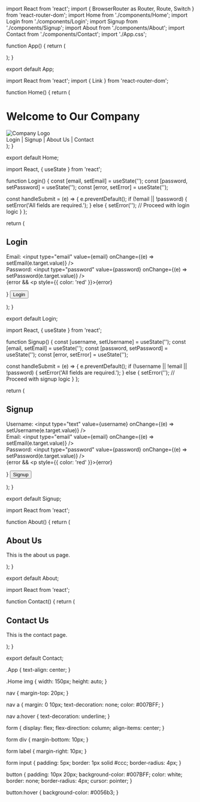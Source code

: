 import React from 'react';
import { BrowserRouter as Router, Route, Switch } from 'react-router-dom';
import Home from './components/Home';
import Login from './components/Login';
import Signup from './components/Signup';
import About from './components/About';
import Contact from './components/Contact';
import './App.css';

function App() {
  return (
    <Router>
      <div className="App">
        <Switch>
          <Route path="/" exact component={Home} />
          <Route path="/login" component={Login} />
          <Route path="/signup" component={Signup} />
          <Route path="/about" component={About} />
          <Route path="/contact" component={Contact} />
        </Switch>
      </div>
    </Router>
  );
}

export default App;


import React from 'react';
import { Link } from 'react-router-dom';

function Home() {
  return (
    <div className="Home">
      <h1>Welcome to Our Company</h1>
      <img src="/logo.png" alt="Company Logo" />
      <nav>
        <Link to="/login">Login</Link> | 
        <Link to="/signup">Signup</Link> | 
        <Link to="/about">About Us</Link> | 
        <Link to="/contact">Contact</Link>
      </nav>
    </div>
  );
}

export default Home;



import React, { useState } from 'react';

function Login() {
  const [email, setEmail] = useState('');
  const [password, setPassword] = useState('');
  const [error, setError] = useState('');

  const handleSubmit = (e) => {
    e.preventDefault();
    if (!email || !password) {
      setError('All fields are required.');
    } else {
      setError('');
      // Proceed with login logic
    }
  };

  return (
    <div className="Login">
      <h2>Login</h2>
      <form onSubmit={handleSubmit}>
        <div>
          <label>Email:</label>
          <input type="email" value={email} onChange={(e) => setEmail(e.target.value)} />
        </div>
        <div>
          <label>Password:</label>
          <input type="password" value={password} onChange={(e) => setPassword(e.target.value)} />
        </div>
        {error && <p style={{ color: 'red' }}>{error}</p>}
        <button type="submit">Login</button>
      </form>
    </div>
  );
}

export default Login;



import React, { useState } from 'react';

function Signup() {
  const [username, setUsername] = useState('');
  const [email, setEmail] = useState('');
  const [password, setPassword] = useState('');
  const [error, setError] = useState('');

  const handleSubmit = (e) => {
    e.preventDefault();
    if (!username || !email || !password) {
      setError('All fields are required.');
    } else {
      setError('');
      // Proceed with signup logic
    }
  };

  return (
    <div className="Signup">
      <h2>Signup</h2>
      <form onSubmit={handleSubmit}>
        <div>
          <label>Username:</label>
          <input type="text" value={username} onChange={(e) => setUsername(e.target.value)} />
        </div>
        <div>
          <label>Email:</label>
          <input type="email" value={email} onChange={(e) => setEmail(e.target.value)} />
        </div>
        <div>
          <label>Password:</label>
          <input type="password" value={password} onChange={(e) => setPassword(e.target.value)} />
        </div>
        {error && <p style={{ color: 'red' }}>{error}</p>}
        <button type="submit">Signup</button>
      </form>
    </div>
  );
}

export default Signup;



import React from 'react';

function About() {
  return (
    <div className="About">
      <h2>About Us</h2>
      <p>This is the about us page.</p>
    </div>
  );
}

export default About;



import React from 'react';

function Contact() {
  return (
    <div className="Contact">
      <h2>Contact Us</h2>
      <p>This is the contact page.</p>
    </div>
  );
}

export default Contact;



.App {
  text-align: center;
}

.Home img {
  width: 150px;
  height: auto;
}

nav {
  margin-top: 20px;
}

nav a {
  margin: 0 10px;
  text-decoration: none;
  color: #007BFF;
}

nav a:hover {
  text-decoration: underline;
}

form {
  display: flex;
  flex-direction: column;
  align-items: center;
}

form div {
  margin-bottom: 10px;
}

form label {
  margin-right: 10px;
}

form input {
  padding: 5px;
  border: 1px solid #ccc;
  border-radius: 4px;
}

button {
  padding: 10px 20px;
  background-color: #007BFF;
  color: white;
  border: none;
  border-radius: 4px;
  cursor: pointer;
}

button:hover {
  background-color: #0056b3;
}
